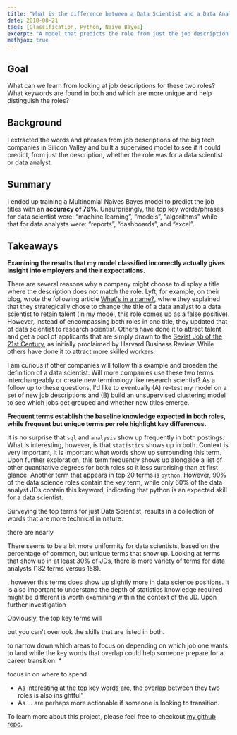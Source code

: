 ```yaml
---
title: "What is the difference between a Data Scientist and a Data Analyst?"
date: 2018-08-21
tags: [Classification, Python, Naive Bayes]
excerpt: "A model that predicts the role from just the job description."
mathjax: true
---
```


## Goal
What can we learn from looking at job descriptions for these two roles? What keywords are found in both and which are more unique and help distinguish the roles?

## Background
I extracted the words and phrases from job descriptions of the big tech companies in Silicon Valley and built a supervised model to see if it could predict, from just the description, whether the role was for a data scientist or data analyst.  

## Summary
I ended up training a Multinomial Naives Bayes model to predict the job titles with an **accuracy of 76%**. Unsurprisingly, the top key words/phrases for data scientist were: “machine learning”, “models”, "algorithms" while that for data analysts were: “reports”, “dashboards”, and “excel”. 

## Takeaways
**Examining the results that my model classified incorrectly actually gives insight into employers and their expectations.**

There are several reasons why a company might choose to display a title where the description does not match the role. Lyft, for example, on their blog, wrote the following article [What's in a name?](https://eng.lyft.com/whats-in-a-name-ce42f419d16c), where they explained that they strategically chose to change the title of a data analyst to a data scientist to retain talent (in my model, this role comes up as a false positive). However, instead of encompassing both roles in one title, they updated that of data scientist to research scientist. Others have done it to attract talent and get a pool of applicants that are simply drawn to the [Sexist Job of the 21st Century](https://hbr.org/2012/10/data-scientist-the-sexiest-job-of-the-21st-century), as initially proclaimed by Harvard Business Review. While others have done it to attract more skilled workers.

I am curious if other companies will follow this example and broaden the definition of a data scientist. Will more companies use these two terms interchangeably or create new terminology like research scientist? As a follow up to these questions, I'd like to eventually (A) re-test my model on a set of new job descriptions and (B) build an unsupervised clustering model to see which jobs get grouped and whether new titles emerge. 

**Frequent terms establish the baseline knowledge expected in both roles, while frequent but unique terms per role highlight key differences.**
 
It is no surprise that `sql` and `analysis` show up frequently in both postings. What is interesting, however, is that `statistics` shows up in both. Context is very important, it is important what words show up surrounding this term. Upon further exploration, this term frequently shows up alongside a list of other quantitative degrees for both roles so it less surprising than at first glance. Another term that appears in top 20 terms is `python`. However, 90% of the data science roles contain the key term, while only 60% of the data analyst JDs contain this keyword, indicating that python is an expected skill for a data scientist.

Surveying the top terms for just Data Scientist, results in a collection of words that are more technical in nature. 







there are nearly 

There seems to be a bit more uniformity for data scientists, based on the percentage of common, but unique terms that show up. Looking at terms that show up in at least 30% of JDs, there is more variety of terms for data analysts (182 terms versus 158).




, however this terms does show up slightly more in data science positions. It is also important to understand the depth of statistics knowledge required might be different is worth examining within the context of the JD. Upon further investigation


Obviously, the top key terms will 

but you can't overlook the skills that are listed in both. 


to narrow down which areas to focus on depending on which job one wants to land while the key words that overlap could help someone prepare for a career transition. * 

focus in on where to spend 

* As interesting at the top key words are, the overlap between they two roles is also insightful”
* As … are perhaps more actionable if someone is looking to transition. 


To learn more about this project, please feel free to checkout [my github repo](https://github.com/pleonova/jd-classifier).
